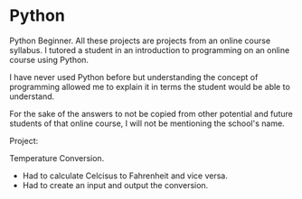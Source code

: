 # Python
Python Beginner. All these projects are projects from an online course syllabus. 
I tutored a student in an introduction to programming on an online course using Python.

I have never used Python before but understanding the concept of programming allowed me 
to explain it in terms the student would be able to understand.

For the sake of the answers to not be copied from other potential and future students of 
that online course, I will not be mentioning the school's name.

Project:

Temperature Conversion.
  - Had to calculate Celcisus to Fahrenheit and vice versa.
  - Had to create an input and output the conversion. 
